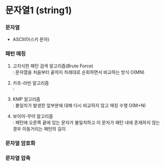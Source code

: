 # 문자열1 (string1)
### 문자열
- ASCII(아스키 문자)
### 패턴 매칭
  1. 고지식한 패턴 검색 알고리즘(Brute Force)  
   : 문자열을 처음부터 끝까지 차례대로 순회하면서 비교하는 방식 O(MN)  

  2. 카프-라빈 알고리즘  
   : 
  3. KMP 알고리즘  
   : 불일치가 발생한 앞부분에 대해 다시 비교하지 않고 매칭 수행 O(M+N)  

  4. 보이어-무어 알고리즘  
   : 패턴에 오른쪽 끝에 있는 문자가 불일치하고 이 문자가 패턴 내에 존재하지 않는 경우 이동거리는 패턴의 길이

### 문자열 암호화
### 문자열 압축